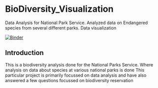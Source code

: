 # BioDiversity_Visualization
Data Analysis for National Park Service. Analyzed data on Endangered species from several different parks. Data visualization

[![Binder](http://mybinder.org/badge_logo.svg)](https://mybinder.org/v2/gh/Gonnuru/BioDiversity_Visualization/3d355ba2dbc36d8d682eaf7af3aba3e1feb3c8be)


## Introduction
This is a biodiversity analysis done for the National Parks Service. Where analysis on data about species at various national parks is done
This particular project is primarily focussed on data analysis and have also answered a few questions focussed on biodiversity reservation
